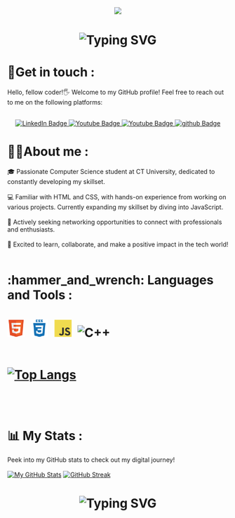 <div id="header" align="center">
  <img src="https://media.giphy.com/media/bhBWbzBjgeSxEjBG9R/giphy.gif"  width="195"/>
</div>
<div align="center">
    <h1>
        <img src="https://readme-typing-svg.herokuapp.com?font=Jetbrains+mono&size=25&duration=3200&color=4FC3F7&center=true&vCenter=true&width=450&lines=Hey..+I'm+Neeru;Welcome+to+my+Github+profile!;Passionate+about+Coding!;Exploring+new+technologies!;Let's+code+together!" alt="Typing SVG"/> 
    </h1>
</div>
<h1 >🔗Get in touch :</h1>         

Hello, fellow coder!🖐️ Welcome to my GitHub profile! Feel free to reach out to me on the following platforms: <br> <br>
<div id="badges" align = "center">  
  <a href="https://www.linkedin.com/in/neerugangarh">
    <img src="https://img.shields.io/badge/LinkedIn-blue?style=for-the-badge&logo=linkedin&logoColor=white" alt="LinkedIn Badge"/>
  </a>
  <a href="https://www.youtube.com/@neeru.yt.005">
    <img src="https://img.shields.io/badge/YouTube-red?style=for-the-badge&logo=youtube&logoColor=white" alt="Youtube Badge"/>
  </a>
   <a href="https://youtu.be/HxgnzT8Tj9g?si=lFjZW2PFS90HFe6B">
    <img src="https://img.shields.io/badge/YT Podcast-red?style=for-the-badge&logo=youtube&logoColor=white" alt="Youtube Badge"/>
  </a>
    </a>
   <a href="https://github.com/neeru24">
    <img src="https://img.shields.io/badge/Github-black?style=for-the-badge&logo=github&logoColor=white" alt="github Badge"/>
  </a>
</div>              
<h1 >👩‍💻About me : </h1>
    🎓 Passionate Computer Science student at CT University, dedicated to constantly developing my skillset. <br><br>
    💻 Familiar with HTML and CSS, with hands-on experience from working on various projects. Currently expanding my skillset by diving into JavaScript.  <br><br>
    🤝 Actively seeking networking opportunities to connect with professionals and enthusiasts.  <br><br>
    🚀 Excited to learn, collaborate, and make a positive impact in the tech world!  <br><br>
<h1>:hammer_and_wrench: Languages and Tools : <h1>
<div>
    <img src="https://github.com/devicons/devicon/blob/master/icons/html5/html5-original.svg" title="HTML5" alt="HTML" width="40" height="40"/>&nbsp;
  <img src="https://github.com/devicons/devicon/blob/master/icons/css3/css3-plain-wordmark.svg"  title="CSS3" alt="CSS" width="40" height="40"/>&nbsp;
  <img src="https://github.com/devicons/devicon/blob/master/icons/javascript/javascript-original.svg" title="JavaScript" alt="JavaScript" width="40" height="40"/>&nbsp;
  <img src="C:\Users\91981\Downloads\ISO_C++_Logo.svg.png" title="C++" alt="C++" width="40" height="40"/>&nbsp;
</div>
  
  <br>
  
[![Top Langs](https://github-readme-stats.vercel.app/api/top-langs/?username=neeru24&layout=compact&theme=dark&langs_count=10&card_width=445)](https://github.com/anuraghazra/github-readme-stats)

  <br> 
  
# 📊 My Stats :
Peek into my GitHub stats to check out my digital journey! <br> <br>
[![My GitHub Stats](https://github-readme-stats.vercel.app/api/?username=neeru24&count_private=true&theme=tokyonight&show_icons=true)](https://github.com/neeru24)
[![GitHub Streak](https://github-readme-streak-stats.herokuapp.com?user=neeru24&theme=dark)](https://git.io/streak-stats)
<div align="center">
    <h1>
        <img src="https://readme-typing-svg.herokuapp.com?font=Jetbrains+mono&size=25&duration=3200&color=3E92CC&center=true&vCenter=true&width=650&lines=Enjoy+Coding..;Code+with+passion+,+create+with+purpose.;Commit+to+your+dreams+,+push+to+GitHub.;Craft+your+dreams+with+code.;Dream+big+,+code+bigger.." alt="Typing SVG"/>
    </h1>
</div>

